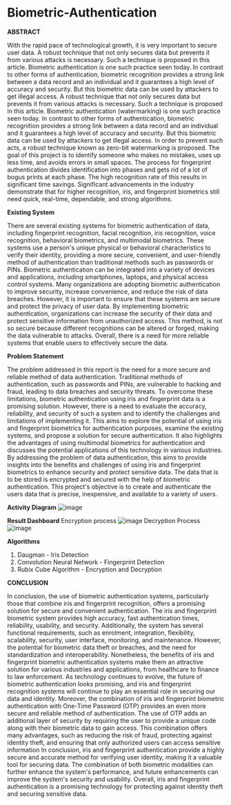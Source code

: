 # Biometric-Authentication
**ABSTRACT** 

With the rapid pace of technological growth, it is very important to secure user data. A robust technique that not only secures data but prevents it from various attacks is necessary. Such a technique is proposed in this article. Biometric authentication is one such practice seen today. In contrast to other forms of authentication, biometric recognition provides a strong link between a data record and an individual and it guarantees a high level of accuracy and security. But this biometric data can be used by attackers to get illegal access. A robust technique that not only secures data but prevents it from various attacks is necessary. Such a technique is proposed in this article. Biometric authentication (watermarking) is one such practice seen today. In contrast to other forms of authentication, biometric recognition provides a strong link between a data record and an individual and it guarantees a high level of accuracy and security. But this biometric data can be used by attackers to get illegal access. In order to prevent such acts, a robust technique known as zero-bit watermarking is proposed. The goal of this project is to identify someone who makes no mistakes, uses up less time, and avoids errors in small spaces. The process for fingerprint authentication divides identification into phases and gets rid of a lot of bogus prints at each phase. The high recognition rate of this results in significant time savings. Significant advancements in the industry demonstrate that for higher recognition, iris, and fingerprint biometrics still need quick, real-time, dependable, and strong algorithms.

**Existing System** 

There are several existing systems for biometric authentication of data, including fingerprint recognition, facial recognition, iris recognition, voice recognition, behavioral biometrics, and multimodal biometrics. These systems use a person's unique physical or behavioral characteristics to verify their identity, providing a more secure, convenient, and user-friendly method of authentication than traditional methods such as passwords or PINs. Biometric authentication can be integrated into a variety of devices and applications, including smartphones, laptops, and physical access control systems. Many organizations are adopting biometric authentication to improve security, increase convenience, and reduce the risk of data breaches. However, it is important to ensure that these systems are secure and protect the privacy of user data. By implementing biometric authentication, organizations can increase the security of their data and protect sensitive information from unauthorized access. This method, is not so secure because different recognitions can be altered or forged, making the data vulnerable to attacks. Overall, there is a need for more reliable systems that enable users to effectively secure the data. 

**Problem Statement** 

The problem addressed in this report is the need for a more secure and reliable method of data authentication. Traditional methods of authentication, such as passwords and PINs, are vulnerable to hacking and fraud, leading to data breaches and security threats. To overcome these limitations, biometric authentication using iris and fingerprint data is a promising solution. However, there is a need to evaluate the accuracy, reliability, and security of such a system and to identify the challenges and limitations of implementing it. This aims to explore the potential of using iris and fingerprint biometrics for authentication purposes, examine the existing systems, and propose a solution for secure authentication. It also highlights the advantages of using multimodal biometrics for authentication and discusses the potential applications of this technology in various industries. By addressing the problem of data authentication, this aims to provide insights into the benefits and challenges of using iris and fingerprint biometrics to enhance security and protect sensitive data. The data that is to be stored is encrypted and secured with the help of biometric authentication. This project's objective is to create and authenticate the users data that is precise, inexpensive, and available to a variety of users.

**Activity Diagram**
![image](https://github.com/sahanaranganath/Biometric-Authentication/assets/85788582/cf2d8d5a-b14f-4e55-91c8-3c7b2cea77b6)

**Result Dashboard**
Encryption process
![image](https://github.com/sahanaranganath/Biometric-Authentication/assets/85788582/85e3a50f-5aeb-44be-b300-dbe62bb20066)
Decryption Process
![image](https://github.com/sahanaranganath/Biometric-Authentication/assets/85788582/1c299410-2b09-430f-9b05-260be7dd3139)


**Algorithms**

1) Daugman - Iris Detection
2) Convolution Neural Network - Fingerprint Detection
3) Rubix Cube Algorithm - Encryption and Decryption


**CONCLUSION**

In conclusion, the use of biometric authentication systems, particularly those that combine iris and fingerprint recognition, offers a promising solution for secure and convenient authentication. The iris and fingerprint biometric system provides high accuracy, fast authentication times, reliability, usability, and security. Additionally, the system has several functional requirements, such as enrolment, integration, flexibility, scalability, security, user interface, monitoring, and maintenance. 
However, the potential for biometric data theft or breaches, and the need for standardization and interoperability. Nonetheless, the benefits of iris and fingerprint biometric authentication systems make them an attractive solution for various industries and applications, from healthcare to finance to law enforcement. As technology continues to evolve, the future of biometric authentication looks promising, and iris and fingerprint recognition systems will continue to play an essential role in securing our data and identity.
Moreover, the combination of iris and fingerprint biometric authentication with One-Time Password (OTP) provides an even more secure and reliable method of authentication. The use of OTP adds an additional layer of security by requiring the user to provide a unique code along with their biometric data to gain access. This combination offers many advantages, such as reducing the risk of fraud, protecting against identity theft, and ensuring that only authorized users can access sensitive information
In conclusion, iris and fingerprint authentication provide a highly secure and accurate method for verifying user identity, making it a valuable tool for securing data. The combination of both biometric modalities can further enhance the system's performance, and future enhancements can improve the system's security and usability. Overall, iris and fingerprint authentication is a promising technology for protecting against identity theft and securing sensitive data. 
